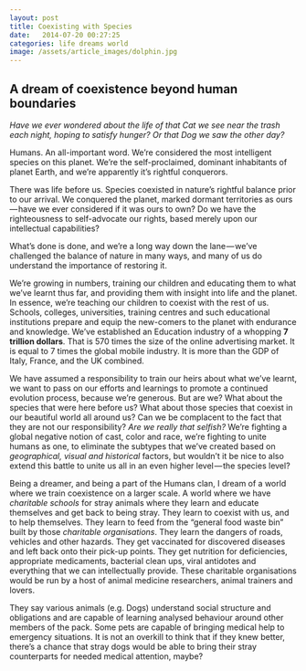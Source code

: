 ```yaml
---
layout: post
title: Coexisting with Species
date:   2014-07-20 00:27:25
categories: life dreams world
image: /assets/article_images/dolphin.jpg
---
```


## A dream of coexistence beyond human boundaries

*Have we ever wondered about the life of that Cat we see near the trash each night, hoping to satisfy hunger? Or that Dog we saw the other day?*

Humans. An all-important word. We’re considered the most intelligent species on this planet. We’re the self-proclaimed, dominant inhabitants of planet Earth, and we’re apparently it’s rightful conquerors.

There was life before us. Species coexisted in nature’s rightful balance prior to our arrival. We conquered the planet, marked dormant territories as ours — have we ever considered if it was ours to own? Do we have the righteousness to self-advocate our rights, based merely upon our intellectual capabilities?

What’s done is done, and we’re a long way down the lane — we’ve challenged the balance of nature in many ways, and many of us do understand the importance of restoring it.

We’re growing in numbers, training our children and educating them to what we’ve learnt thus far, and providing them with insight into life and the planet. In essence, we’re teaching our children to coexist with the rest of us. Schools, colleges, universities, training centres and such educational institutions prepare and equip the new-comers to the planet with endurance and knowledge. We’ve established an Education industry of a whopping **7 trillion dollars**. That is 570 times the size of the online advertising market. It is equal to 7 times the global mobile industry. It is more than the GDP of Italy, France, and the UK combined.

We have assumed a responsibility to train our heirs about what we’ve learnt, we want to pass on our efforts and learnings to promote a continued evolution process, because we’re generous. But are we? What about the species that were here before us? What about those species that coexist in our beautiful world all around us? Can we be complacent to the fact that they are not our responsibility? *Are we really that selfish?* We’re fighting a global negative notion of cast, color and race, we’re fighting to unite humans as one, to eliminate the subtypes that we’ve created based on *geographical, visual and historical* factors, but wouldn’t it be nice to also extend this battle to unite us all in an even higher level — the species level?

Being a dreamer, and being a part of the Humans clan, I dream of a world where we train coexistence on a larger scale. A world where we have *charitable schools* for stray animals where they learn and educate themselves and get back to being stray. They learn to coexist with us, and to help themselves. They learn to feed from the “general food waste bin” built by those *charitable organisations*. They learn the dangers of roads, vehicles and other hazards. They get vaccinated for discovered diseases and left back onto their pick-up points. They get nutrition for deficiencies, appropriate medicaments, bacterial clean ups, viral antidotes and everything that we can intellectually provide. These charitable organisations would be run by a host of animal medicine researchers, animal trainers and lovers.

They say various animals (e.g. Dogs) understand social structure and obligations and are capable of learning analysed behaviour around other members of the pack. Some pets are capable of bringing medical help to emergency situations. It is not an overkill to think that if they knew better, there’s a chance that stray dogs would be able to bring their stray counterparts for needed medical attention, maybe?